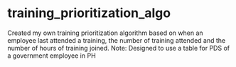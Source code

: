 # training_prioritization_algo
Created my own training prioritization algorithm based on when an employee last attended a training, the number of training attended and the number of hours of training joined. Note: Designed to use a table for PDS of a government employee in PH
